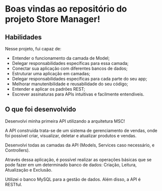 # Boas vindas ao repositório do projeto Store Manager!

## Habilidades

Nesse projeto, fui capaz de:

- Entender o funcionamento da camada de Model;
- Delegar responsabilidades específicas para essa camada;
- Conectar sua aplicação com diferentes bancos de dados;
- Estruturar uma aplicação em camadas;
- Delegar responsabilidades específicas para cada parte do seu app;
- Melhorar manutenibilidade e reusabilidade do seu código;
- Entender e aplicar os padrões REST;
- Escrever assinaturas para APIs intuitivas e facilmente entendíveis.

## O que foi desenvolvido

Desenvolvi minha primeira API utilizando a arquitetura MSC!

A API construída trata-se de um sistema de gerenciamento de vendas, onde foi possível criar, visualizar, deletar e atualizar produtos e vendas.

Desenvolvi todas as camadas da API (Models, Services caso necessário, e Controllers).

Através dessa aplicação, é possível realizar as operações básicas que se pode fazer em um determinado banco de dados: Criação, Leitura, Atualização e Exclusão.

Utilizei o banco MySQL para a gestão de dados. Além disso, a API é RESTful.